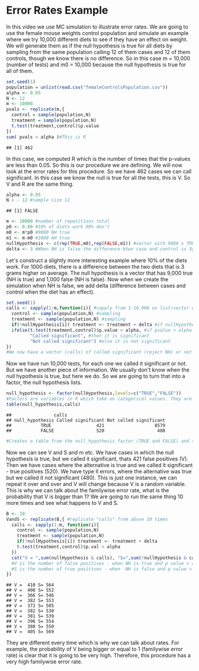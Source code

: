 Error Rates Example
================

In this video we use MC simulation to illustrate error rates. We are going to use the female mouse weights control population and simulate an example where we try 10,000 different diets to see if they have an effect on weight. We will generate them as if the null hypothesis is true for all diets by sampling from the same population calling 12 of them cases and 12 of them controls, though we know there is no difference. So in this case m = 10,000 (number of tests) and m0 = 10,000 because the null hypothesis is true for all of them.

``` r
set.seed(1)
population = unlist(read.csv("femaleControlsPopulation.csv")) 
alpha <- 0.05
N <- 12
m <- 10000
pvals <- replicate(m,{
  control = sample(population,N)
  treatment = sample(population,N)
  t.test(treatment,control)$p.value
})
sum( pvals < alpha )#This is R
```

    ## [1] 462

In this case, we computed R which is the number of times that the p-values are less than 0.05. So this is our procedure we are defining. We will now look at the error rates for this procedure. So we have 462 cases we can call significant. In this case we know the null is true for all the tests, this is V. So V and R are the same thing.

``` r
alpha <- 0.05
N < - 12 #sample size 12
```

    ## [1] FALSE

``` r
m <- 10000 #number of repetitions total
p0 <- 0.90 #10% of diets work 90% don't
m0 <- m*p0 #9000 NH true
m1 <- m-m0 #1000 AH true
nullHypothesis <- c(rep(TRUE,m0),rep(FALSE,m1)) #vector with 9000 x TRUE and 1000 x FALSE
delta <- 3 #When NH is false the difference btwn case and control is 3g so we add this value
```

Let's construct a slightly more interesting example where 10% of the diets work. For 1000 diets, there is a difference between the two diets that is 3 grams higher on average. The null hypothesis is a vector that has 9,000 true (NH is true) and 1,000 false (NH is false). Now when we create the simulation when NH is false, we add delta (difference between cases and control when the diet has an effect).

``` r
set.seed(1)
calls <- sapply(1:m,function(i){ #sapply from 1-10,000 on list/vector of data, returns vector
  control <- sample(population,N) #sampling
  treatment <- sample(population,N) #sampling
  if(!nullHypothesis[i]) treatment <- treatment + delta #if nullHypothesis entry [i] is false, AH is true so add delta to the treatment samples
  ifelse(t.test(treatment,control)$p.value < alpha, #if pvalue < alpha
         "Called significant", #then it is significant
         "Not called significant") #else it is not significant 
})
#We now have a vector (calls) of called significant (reject NH) or not called significant (accept NH) for each test
```

Now we have run 10,000 tests, for each one we called it significant or not. But we have another piece of information. We usually don't know when the null hypothesis is true, but here we do. So we are going to turn that into a factor, the null hypothesis lists.

``` r
null_hypothesis <- factor(nullHypothesis,levels=c("TRUE","FALSE")) 
#Factors are variables in R which take on categorical values. They are stored as a vector of integer values with a corresponding set of character values to use when the factor is displayed. For example this factor has the values from the nullHypothesis vector in the order TRUE then FALSE.
table(null_hypothesis,calls)
```

    ##                calls
    ## null_hypothesis Called significant Not called significant
    ##           TRUE                 421                   8579
    ##           FALSE                520                    480

``` r
#Creates a table from the null_hypothesis factor (TRUE and FALSE) and the calls vector (Called significant and Not called significant) showing the total number of tests in each cell.
```

Now we can see V and S and m etc. We have cases in which the null hypothesis is true, but we called it significant, thats 421 false positives (V). Then we have cases where the alternative is true and we called it significant - true positives (520). We have type II errors, where the alternative was true but we called it not significant (480). This is just one instance, we can repeat it over and over and V will change because V is a random variable. This is why we can talk about the familywise error rate, what is the probability that V is bigger than 1? We are going to run the same thing 10 more times and see what happens to V and S.

``` r
B <- 10
VandS <- replicate(B,{ #replicate "calls" from above 10 times
  calls <- sapply(1:m, function(i){
    control <- sample(population,N)
    treatment <- sample(population,N)
    if(!nullHypothesis[i]) treatment <- treatment + delta
    t.test(treatment,control)$p.val < alpha
  })
  cat("V = ",sum(nullHypothesis & calls), "S=",sum(!nullHypothesis & calls),"\n") 
  #V is the number of false positives - when NH is true and p value < alpha
  #S is the number of true positives - when  NH is false and p value < alpha
})
```

    ## V =  410 S= 564 
    ## V =  400 S= 552 
    ## V =  366 S= 546 
    ## V =  382 S= 553 
    ## V =  372 S= 505 
    ## V =  382 S= 530 
    ## V =  381 S= 539 
    ## V =  396 S= 554 
    ## V =  380 S= 550 
    ## V =  405 S= 569

They are different every time which is why we can talk about rates. For example, the probability of V being bigger or equal to 1 (familywise error rate) is clear that it is going to be very high. Therefore, this procedure has a very high familywise error rate.
